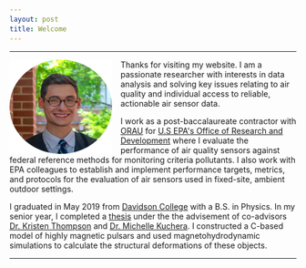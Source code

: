 ```yaml
---
layout: post
title: Welcome
---
```


-----
<img style="float: left;width:180px;height:165px; padding-right: 15px;" src="media\img\Gradpic_lowres.png">
Thanks for visiting my website. I am a passionate researcher with interests in data analysis and solving key issues relating to air quality and individual access to reliable, actionable air sensor data.

I work as a post-baccalaureate contractor with [ORAU](https://www.orau.org/index.html) for [U.S EPA's Office of Research and Development](https://www.epa.gov/aboutepa/about-office-research-and-development-ord) where I evaluate the performance of air quality sensors against federal reference methods for monitoring criteria pollutants. I also work with EPA colleagues to establish and implement performance targets, metrics, and protocols for the evaluation of air sensors used in fixed-site, ambient outdoor settings.

I graduated in May 2019 from [Davidson College](https://www.davidson.edu) with a B.S. in Physics.
In my senior year, I completed a [thesis](https://samfrederick.github.io/media/docs/frederick-thesis.pdf) under the the advisement of co-advisors [Dr. Kristen Thompson](https://www.davidson.edu/people/kristen-thompson) and [Dr. Michelle Kuchera](https://www.davidson.edu/people/michelle-kuchera). I constructed a C-based model of highly magnetic pulsars and used magnetohydrodynamic simulations to calculate the structural deformations of these objects.  
<hr/>
